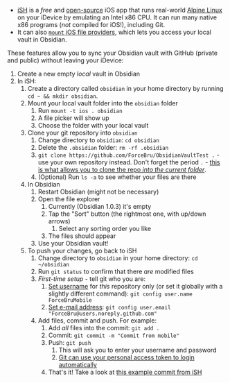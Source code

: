 - [iSH](https://ish.app) is a _free_ and [open-source](https://github.com/ish-app/ish) iOS app that runs real-world [Alpine Linux](https://alpinelinux.org/about/) on your iDevice by emulating an Intel x86 CPU. It can run many native x86 programs (_not_ compiled for iOS!), including Git.
- It can also [`mount` iOS file providers](https://github.com/ish-app/ish/wiki/Mounting-other-file-providers), which lets you access your local vault in Obsidian.

These features allow you to sync your Obsidian vault with GitHub (private and public) without leaving your iDevice:

1. Create a new empty _local_ vault in Obsidian
2. In iSH:
	1. Create a directory called `obsidian` in your home directory by running `cd ~ && mkdir obsidian`.
	2. Mount your local vault folder into the `obsidian` folder
		1. Run `mount -t ios . obsidian`
		2. A file picker will show up
		3. Choose the folder with your local vault
	3. Clone your git repository into `obsidian`
		1. Change directory to `obsidian`: `cd obsidian`
		2. Delete the `.obsidian` folder: `rm -rf .obsidian`
		3. `git clone https://github.com/ForceBru/ObsidianVaultTest .` - use your own repository instead. Don't forget the period `.` - [this is what allows you to clone the repo _into the current folder_](https://stackoverflow.com/questions/9864728/how-to-get-git-to-clone-into-current-directory).
		4. (Optional) Run `ls -a` to see whether your files are there
	4. In Obsidian
		1. Restart Obsidian (might not be necessary)
		2. Open the file explorer
			1. Currently (Obsidian 1.0.3) it's empty
			2. Tap the "Sort" button (the rightmost one, with up/down arrows)
				1. Select any sorting order you like
			3. The files should appear
		3. Use your Obsidian vault!
	5. To push your changes, go back to iSH
		1. Change directory to `obsidian` in your home directory: `cd ~/obsidian`
		2. Run `git status` to confirm that there _are_ modified files
		3. _First-time setup_ - tell git who you are:
			1. [Set username](https://docs.github.com/en/get-started/getting-started-with-git/setting-your-username-in-git) for _this_ repository only (or set it globally with a slightly different command): `git config user.name ForceBruMobile`
			2. [Set e-mail address](https://docs.github.com/en/github/setting-up-and-managing-your-github-user-account/managing-email-preferences/setting-your-commit-email-address#setting-your-commit-email-address-in-git): `git config user.email "ForceBru@users.noreply.github.com"`
		4. Add files, commit and push. For example:
			1. Add _all_ files into the commit: `git add .`
			2. Commit: `git commit -m "Commit from mobile"`
			3. Push: `git push`
				1. This will ask you to enter your username and password
				2. [Git can use your personal access token to login automatically](https://docs.github.com/en/get-started/getting-started-with-git/why-is-git-always-asking-for-my-password)
			4. That's it! Take a look at [this example commit from iSH](https://github.com/ForceBru/ObsidianVaultTest/commit/f642c3334a870ca8ab2aa1355528403502433b2b)